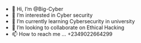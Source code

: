 - 👋 Hi, I’m @Big-Cyber
- 👀 I’m interested in Cyber security 
- 🌱 I’m currently learning Cybersecurity in university 
- 💞️ I’m looking to collaborate on Ethical Hacking 
- 📫 How to reach me ... +2349022664299

<!---
Big-Cyber/Big-Cyber is a ✨ special ✨ repository because its `README.md` (this file) appears on your GitHub profile.
You can click the Preview link to take a look at your changes.
--->
